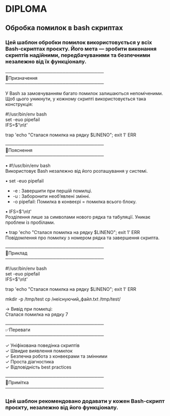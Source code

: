 # DIPLOMA  
## Обробка помилок в bash скриптах

### Цей шаблон обробки помилок використовується у всіх Bash-скриптах проєкту. Його мета — зробити виконання скриптів надійними, передбачуваними та безпечними незалежно від їх функціоналу.

───────────────────────────────  
🔹Призначення  
───────────────────────────────

У Bash за замовчуванням багато помилок залишаються непоміченими. Щоб цього уникнути, у кожному скрипті використовується така конструкція:

#!/usr/bin/env bash  
set -euo pipefail  
IFS=$'\n\t'

trap 'echo "Сталася помилка на рядку $LINENO"; exit 1' ERR

───────────────────────────────  
🔹Пояснення  
───────────────────────────────

• #!/usr/bin/env bash  
  Використовує Bash незалежно від його розташування у системі.

• set -euo pipefail
  - -e  : Завершити при першій помилці.
  - -u  : Заборонити необ’явлені змінні.
  - -o pipefail: Помилка в конвеєрі = помилка всього блоку.

• IFS=$'\n\t'  
  Розділення лише за символами нового рядка та табуляції. Уникає проблем із пробілами.

• trap 'echo "Сталася помилка на рядку $LINENO"; exit 1' ERR  
  Повідомлення про помилку з номером рядка та завершення скрипта.

───────────────────────────────  
🔹Приклад  
───────────────────────────────

#!/usr/bin/env bash  
set -euo pipefail  
IFS=$'\n\t'  

trap 'echo "Сталася помилка на рядку $LINENO"; exit 1' ERR

mkdir -p /tmp/test
cp /неіснуючий_файл.txt /tmp/test/

→ Вивід при помилці:  
  Сталася помилка на рядку 7

───────────────────────────────  
✅Переваги  
───────────────────────────────

✓ Уніфікована поведінка скриптів  
✓ Швидке виявлення помилок  
✓ Безпечна робота з конвеєрами та змінними  
✓ Проста діагностика  
✓ Відповідність best practices

───────────────────────────────  
📌Примітка  
───────────────────────────────

### Цей шаблон рекомендовано додавати у кожен Bash-скрипт проєкту, незалежно від його функціоналу.
